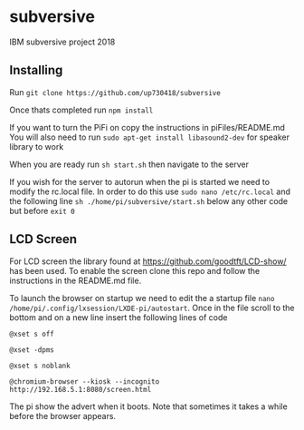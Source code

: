 # subversive
IBM subversive project 2018

## Installing

Run `git clone https://github.com/up730418/subversive`

Once thats completed run `npm install`

If you want to turn the PiFi on copy the instructions in piFiles/README.md
You will also need to run `sudo apt-get install libasound2-dev` for speaker library to work

When you are ready run `sh start.sh` then navigate to the server

If you wish for the server to autorun when the pi is started we need to modify the rc.local file. In order to do this use `sudo nano /etc/rc.local` and the following line `sh ./home/pi/subversive/start.sh` below any other code but before `exit 0`

## LCD Screen

For LCD screen the library found at https://github.com/goodtft/LCD-show/ has been used. 
To enable the screen clone this repo and follow the instructions in the README.md file.

To launch the browser on startup we need to edit the a startup file `nano /home/pi/.config/lxsession/LXDE-pi/autostart`.
Once in the file scroll to the bottom and on a new line insert the following lines of code 

`@xset s off`

`@xset -dpms`

`@xset s noblank`

`@chromium-browser --kiosk --incognito http://192.168.5.1:8080/screen.html `

The pi show the advert when it boots. Note that sometimes it takes a while before the browser appears.
